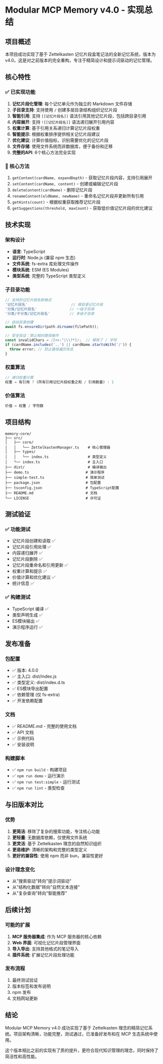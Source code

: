 # Modular MCP Memory v4.0 - 实现总结

## 项目概述

本项目成功实现了基于 Zettelkasten 记忆片段盒笔记法的全新记忆系统，版本为 v4.0。这是对之前版本的完全重构，专注于精简设计和提示词驱动的记忆管理。

## 核心特性

### ✅ 已实现功能

1. **记忆片段化管理**: 每个记忆单元作为独立的 Markdown 文件存储
2. **子目录支持**: 支持使用 `/` 创建多层目录结构组织记忆片段
3. **智能引用**: 支持 `[[记忆片段名]]` 语法引用其他记忆片段，包括跨目录引用
4. **内容展开**: 支持 `![[记忆片段名]]` 语法递归展开引用内容
5. **权重计算**: 基于引用关系递归计算记忆片段权重
6. **智能提示**: 根据权重排序提供相关记忆片段建议
7. **优化建议**: 计算价值指标，识别需要优化的记忆片段
8. **文件存储**: 使用文件系统而非数据库，便于备份和迁移
9. **完整的API**: 6个核心方法完全实现

### 🎯 核心方法

1. `getContent(cardName, expandDepth)` - 获取记忆片段内容，支持引用展开
2. `setContent(cardName, content)` - 创建或编辑记忆片段
3. `deleteContent(cardName)` - 删除记忆片段
4. `renameContent(oldName, newName)` - 重命名记忆片段并更新所有引用
5. `getHints(count)` - 根据权重获取推荐记忆片段
6. `getSuggestions(threshold, maxCount)` - 获取低价值记忆片段的优化建议

## 技术实现

### 架构设计
- **语言**: TypeScript
- **运行时**: Node.js (兼容 npm 生态)
- **文件系统**: fs-extra 库处理文件操作
- **模块系统**: ESM (ES Modules)
- **类型系统**: 完整的 TypeScript 类型定义

### 子目录功能
```typescript
// 支持的记忆片段名称格式
'记忆片段名'                    // 根目录记忆片段
'分类/记忆片段名'               // 一级子目录
'分类/子分类/记忆片段名'         // 多级子目录

// 自动目录创建
await fs.ensureDir(path.dirname(filePath));

// 安全验证：禁止相对路径操作
const invalidChars = /[<>:"|\\?*]/;  // 移除了 / 字符
if (cardName.includes('..') || cardName.startsWith('/')) {
  throw error; // 防止路径遍历攻击
}
```

### 权重算法
```typescript
// 递归权重计算
权重 = 有引用 ? (所有引用记忆片段权重之和 / 引用数量) : 1
```

### 价值算法
```typescript
价值 = 权重 / 字符数
```

## 项目结构

```
memory-core/
├── src/
│   ├── core/
│   │   └── ZettelkastenManager.ts    # 核心管理器
│   ├── types/
│   │   └── index.ts                  # 类型定义
│   └── index.ts                      # 主入口
├── dist/                             # 编译输出
├── demo.ts                          # 演示程序
├── simple-test.ts                   # 简单测试
├── package.json                     # 包配置
├── tsconfig.json                    # TypeScript配置
├── README.md                        # 文档
└── LICENSE                          # 许可证
```

## 测试验证

### ✅ 功能测试
- 记忆片段创建和读取 ✅
- 记忆片段引用处理 ✅  
- 内容递归展开 ✅
- 记忆片段删除 ✅
- 记忆片段重命名和引用更新 ✅
- 权重计算和提示 ✅
- 价值计算和优化建议 ✅
- 统计信息 ✅

### ✅ 构建测试
- TypeScript 编译 ✅
- 类型声明生成 ✅
- ES模块输出 ✅
- 演示程序运行 ✅

## 发布准备

### 包配置
- ✅ 版本: 4.0.0
- ✅ 主入口: dist/index.js
- ✅ 类型定义: dist/index.d.ts
- ✅ ES模块导出配置
- ✅ 依赖管理 (仅 fs-extra)
- ✅ 开发依赖配置

### 文档
- ✅ README.md - 完整的使用文档
- ✅ API 文档
- ✅ 示例代码
- ✅ 安装说明

### 构建脚本
- ✅ `npm run build` - 构建项目
- ✅ `npm run demo` - 运行演示
- ✅ `npm run test:simple` - 运行测试
- ✅ `npm run lint` - 类型检查

## 与旧版本对比

### 优势
1. **更简洁**: 移除了复杂的搜索功能，专注核心功能
2. **更轻量**: 无数据库依赖，仅使用文件系统
3. **更灵活**: 基于 Zettelkasten 理念的自然知识组织
4. **更易维护**: 清晰的架构和完整的类型定义
5. **更好的兼容性**: 使用 npm 而非 bun，兼容性更好

### 设计理念变化
- 从"搜索驱动"转向"提示词驱动"
- 从"结构化数据"转向"自然文本连接"  
- 从"复杂查询"转向"智能推荐"

## 后续计划

### 可能的扩展
1. **MCP 服务器集成**: 作为 MCP 服务器的核心依赖
2. **Web 界面**: 可视化记忆片段管理界面
3. **导入导出**: 支持其他格式的笔记导入
4. **插件系统**: 扩展记忆片段处理功能

### 发布流程
1. 最终测试验证
2. 版本标签和发布说明
3. npm 发布
4. 文档网站更新

## 结论

Modular MCP Memory v4.0 成功实现了基于 Zettelkasten 理念的精简记忆系统。项目架构清晰，功能完整，测试通过，已准备好发布和在 MCP 生态系统中使用。

这个版本相比之前的实现有了质的提升，更符合现代知识管理的理念，同时保持了简洁性和高性能。
